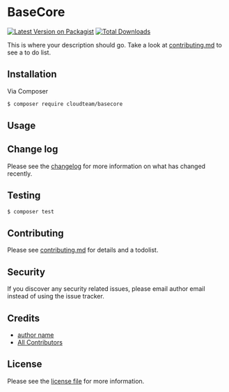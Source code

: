 # BaseCore

[![Latest Version on Packagist][ico-version]][link-packagist]
[![Total Downloads][ico-downloads]][link-downloads]

This is where your description should go. Take a look at [contributing.md](contributing.md) to see a to do list.

## Installation

Via Composer

``` bash
$ composer require cloudteam/basecore
```

## Usage

## Change log

Please see the [changelog](changelog.md) for more information on what has changed recently.

## Testing

``` bash
$ composer test
```

## Contributing

Please see [contributing.md](contributing.md) for details and a todolist.

## Security

If you discover any security related issues, please email author email instead of using the issue tracker.

## Credits

- [author name][link-author]
- [All Contributors][link-contributors]

## License

Please see the [license file](license.md) for more information.

[ico-version]: https://img.shields.io/packagist/v/cloudteam/basecore.svg?style=flat-square
[ico-downloads]: https://img.shields.io/packagist/dt/cloudteam/basecore.svg?style=flat-square
[ico-travis]: https://img.shields.io/travis/cloudteam/basecore/master.svg?style=flat-square
[ico-styleci]: https://styleci.io/repos/12345678/shield

[link-packagist]: https://packagist.org/packages/cloudteam/basecore
[link-downloads]: https://packagist.org/packages/cloudteam/basecore
[link-travis]: https://travis-ci.org/cloudteam/basecore
[link-styleci]: https://styleci.io/repos/12345678
[link-author]: https://github.com/cloudteam
[link-contributors]: ../../contributors]